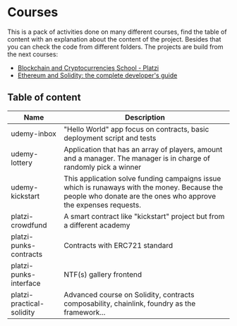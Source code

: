 # Courses

This is a pack of activities done on many different courses, find the table of content with an explanation about the content of the project. Besides that you can check the code from different folders. The projects are build from the next courses:
- [Blockchain and Cryptocurrencies School - Platzi](https://platzi.com/blockchain-criptomonedas/)
- [Ethereum and Solidity: the complete developer's guide](https://www.udemy.com/certificate/UC-f4b7fa02-9abf-4971-b93f-6a9ba8578044/)

## Table of content

| Name                          | Description |
|-------------------------------|-------------|
| udemy-inbox                   | "Hello World" app focus on contracts, basic deployment script and tests |
| udemy-lottery                 | Application that has an array of players, amount and a manager. The manager is in charge of randomly pick a winner |
| udemy-kickstart               | This application solve funding campaigns issue which is runaways with the money. Because the people who donate are the ones who approve the expenses requests. |
| platzi-crowdfund              | A smart contract like "kickstart" project but from a different academy |
| platzi-punks-contracts        | Contracts with ERC721 standard |
| platzi-punks-interface        | NTF(s) gallery frontend |
| platzi-practical-solidity     | Advanced course on Solidity, contracts composability, chainlink, foundry as the framework... |